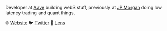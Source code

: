 Developer at [Aave](https://twitter.com/AaveAave) building web3 stuff, previously at [JP Morgan](https://www.jpmorgan.com/) doing low latency trading and quant things.


🌐 [Website](https://garethv.xyz/)
🐦 [Twitter](https://twitter.com/gareth_xyz/)
🌿 [Lens](https://www.lensfrens.xyz/gareth.lens)
